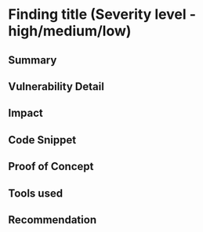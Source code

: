 # Finding title (Severity level - high/medium/low)
## Summary
## Vulnerability Detail
## Impact
## Code Snippet
## Proof of Concept
## Tools used
## Recommendation